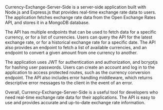 Currency-Exchange-Server-Side is a server-side application built with Node.js and Express.js that provides real-time exchange rate data to users. 
The application fetches exchange rate data from the Open Exchange Rates API, and stores it in a MongoDB database.

The API has multiple endpoints that can be used to fetch data for a specific currency, or for a list of currencies. 
Users can query the API for the latest exchange rate, or for a historical exchange rate for a specific date. The API also provides an endpoint to
fetch a list of available currencies, and an endpoint to convert a given amount from one currency to another.

The application uses JWT for authentication and authorization, and bcryptjs for hashing user passwords. Users can create an account and log in to 
the application to access protected routes, 
such as the currency conversion endpoint. The API also includes error handling middleware, which returns descriptive error messages to the client in the event 
of an error.

Overall, Currency-Exchange-Server-Side is a useful tool for developers who need real-time exchange rate data for their applications. The API is easy
to use and provides accurate and up-to-date exchange rate information.
